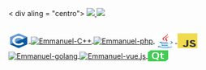 < div aling = "centro">
  <a href="https://github.com/EmmanuelHumberto">
  <img height="180em" src="https://github-readme-stats.vercel.app/api?username=EmmanuelHumberto&show_icons=true&theme=dracula&include_all_commits=true&count_private=true"/>
  <img height="180em" src="https://github-readme-stats.vercel.app/api/top-langs/?username=EmmanuelHumberto&layout=compact&langs_count=7&theme=dracula"/>
</div>





<div style="display: inline_block"><br>
  
  
  
  <img align="center" alt="Emmanuel-C" height="30" width="40" src="https://raw.githubusercontent.com/devicons/devicon/master/icons/C/C-original.svg">
   <img align="center" alt="Emmanuel-C++" height="30" width="40" src="https://raw.githubusercontent.com/devicons/devicon/master/icons/C++/C++-original.svg">
  <img align="center" alt="Emmanuel-php" height="30" width="40" src="https://raw.githubusercontent.com/devicons/devicon/master/icons/=php/php-original.svg">
   <img align="center" alt="Emmanuel-java" height="30" width="40" src="https://raw.githubusercontent.com/devicons/devicon/master/icons/java/java-original.svg">
  <img align="center" alt="Emmanuel-javascript" height="30" width="40" src="https://raw.githubusercontent.com/devicons/devicon/master/icons/javascript/javascript-original.svg">
   <img align="center" alt="Emmanuel-golang" height="30" width="40" src="https://raw.githubusercontent.com/devicons/devicon/master/icons/golang/golang-original.svg">
    <img align="center" alt="Emmanuel-vue.js" height="30" width="40" src="https://raw.githubusercontent.com/devicons/devicon/master/icons/vue.js/vue.js-original.svg">
    <img align="center" alt="Emmanuel-qt" height="30" width="40" src="https://raw.githubusercontent.com/devicons/devicon/master/icons/qt/qt-original.svg">
 
</div>
